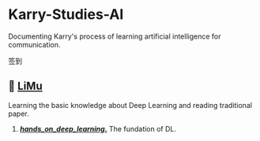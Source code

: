 # Karry-Studies-AI

Documenting Karry's process of learning artificial intelligence for communication.

签到

## 📖 [LiMu](https://space.bilibili.com/1567748478)

Learning the basic knowledge about Deep Learning and reading traditional paper.

1. *<u>**[hands_on_deep_learning.](https://space.bilibili.com/1567748478/channel/seriesdetail?sid=358497)**</u>*  The fundation of DL.
